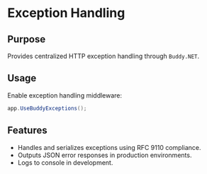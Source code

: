 # Exception Handling

## Purpose

Provides centralized HTTP exception handling through `Buddy.NET`.

## Usage

Enable exception handling middleware:

```csharp
app.UseBuddyExceptions();
```

## Features

- Handles and serializes exceptions using RFC 9110 compliance.
- Outputs JSON error responses in production environments.
- Logs to console in development.
